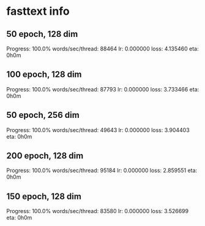 # fasttext info 

## 50 epoch, 128 dim
Progress: 100.0%  words/sec/thread: 88464  lr: 0.000000  loss: 4.135460  eta: 0h0m

## 100 epoch, 128 dim
Progress: 100.0%  words/sec/thread: 87793  lr: 0.000000  loss: 3.733466  eta: 0h0m

## 50 epoch, 256 dim
Progress: 100.0%  words/sec/thread: 49643  lr: 0.000000  loss: 3.904403  eta: 0h0m

## 200 epoch, 128 dim
Progress: 100.0%  words/sec/thread: 95184  lr: 0.000000  loss: 2.859551  eta: 0h0m

## 150 epoch, 128 dim
Progress: 100.0%  words/sec/thread: 83580  lr: 0.000000  loss: 3.526699  eta: 0h0m
